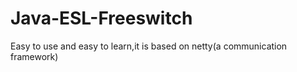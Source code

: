 # Java-ESL-Freeswitch
Easy to use and easy to learn,it is based on netty(a communication framework)
